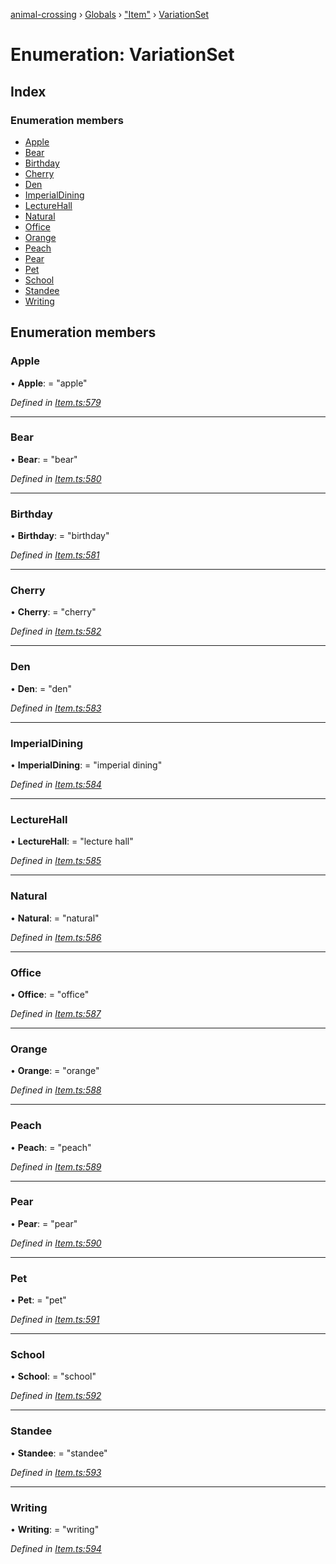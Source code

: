 [animal-crossing](../README.md) › [Globals](../globals.md) › ["Item"](../modules/_item_.md) › [VariationSet](_item_.variationset.md)

# Enumeration: VariationSet

## Index

### Enumeration members

* [Apple](_item_.variationset.md#apple)
* [Bear](_item_.variationset.md#bear)
* [Birthday](_item_.variationset.md#birthday)
* [Cherry](_item_.variationset.md#cherry)
* [Den](_item_.variationset.md#den)
* [ImperialDining](_item_.variationset.md#imperialdining)
* [LectureHall](_item_.variationset.md#lecturehall)
* [Natural](_item_.variationset.md#natural)
* [Office](_item_.variationset.md#office)
* [Orange](_item_.variationset.md#orange)
* [Peach](_item_.variationset.md#peach)
* [Pear](_item_.variationset.md#pear)
* [Pet](_item_.variationset.md#pet)
* [School](_item_.variationset.md#school)
* [Standee](_item_.variationset.md#standee)
* [Writing](_item_.variationset.md#writing)

## Enumeration members

###  Apple

• **Apple**: = "apple"

*Defined in [Item.ts:579](https://github.com/Norviah/animal-crossing/blob/0850a1e/module/types/Item.ts#L579)*

___

###  Bear

• **Bear**: = "bear"

*Defined in [Item.ts:580](https://github.com/Norviah/animal-crossing/blob/0850a1e/module/types/Item.ts#L580)*

___

###  Birthday

• **Birthday**: = "birthday"

*Defined in [Item.ts:581](https://github.com/Norviah/animal-crossing/blob/0850a1e/module/types/Item.ts#L581)*

___

###  Cherry

• **Cherry**: = "cherry"

*Defined in [Item.ts:582](https://github.com/Norviah/animal-crossing/blob/0850a1e/module/types/Item.ts#L582)*

___

###  Den

• **Den**: = "den"

*Defined in [Item.ts:583](https://github.com/Norviah/animal-crossing/blob/0850a1e/module/types/Item.ts#L583)*

___

###  ImperialDining

• **ImperialDining**: = "imperial dining"

*Defined in [Item.ts:584](https://github.com/Norviah/animal-crossing/blob/0850a1e/module/types/Item.ts#L584)*

___

###  LectureHall

• **LectureHall**: = "lecture hall"

*Defined in [Item.ts:585](https://github.com/Norviah/animal-crossing/blob/0850a1e/module/types/Item.ts#L585)*

___

###  Natural

• **Natural**: = "natural"

*Defined in [Item.ts:586](https://github.com/Norviah/animal-crossing/blob/0850a1e/module/types/Item.ts#L586)*

___

###  Office

• **Office**: = "office"

*Defined in [Item.ts:587](https://github.com/Norviah/animal-crossing/blob/0850a1e/module/types/Item.ts#L587)*

___

###  Orange

• **Orange**: = "orange"

*Defined in [Item.ts:588](https://github.com/Norviah/animal-crossing/blob/0850a1e/module/types/Item.ts#L588)*

___

###  Peach

• **Peach**: = "peach"

*Defined in [Item.ts:589](https://github.com/Norviah/animal-crossing/blob/0850a1e/module/types/Item.ts#L589)*

___

###  Pear

• **Pear**: = "pear"

*Defined in [Item.ts:590](https://github.com/Norviah/animal-crossing/blob/0850a1e/module/types/Item.ts#L590)*

___

###  Pet

• **Pet**: = "pet"

*Defined in [Item.ts:591](https://github.com/Norviah/animal-crossing/blob/0850a1e/module/types/Item.ts#L591)*

___

###  School

• **School**: = "school"

*Defined in [Item.ts:592](https://github.com/Norviah/animal-crossing/blob/0850a1e/module/types/Item.ts#L592)*

___

###  Standee

• **Standee**: = "standee"

*Defined in [Item.ts:593](https://github.com/Norviah/animal-crossing/blob/0850a1e/module/types/Item.ts#L593)*

___

###  Writing

• **Writing**: = "writing"

*Defined in [Item.ts:594](https://github.com/Norviah/animal-crossing/blob/0850a1e/module/types/Item.ts#L594)*
